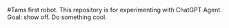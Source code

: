 #Tams first robot. This repository is for experimenting with ChatGPT Agent. Goal: show off. Do something cool.
